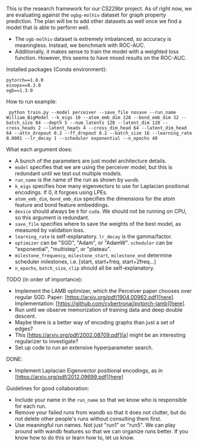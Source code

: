 This is the research framework for our CS229br project.
As of right now, we are evaluating against the `ogbg-molhiv` dataset for graph property prediction.
The plan will be to add other datasets as well once we find a model that is able to perform well.
- The `ogb-molhiv` dataset is extremely imbalanced, so accuracy is meaningless.
  Instead, we benchmark with ROC-AUC.
- Additionally, it makes sense to train the model with a weighted loss function.
However, this seems to have mixed results on the ROC-AUC.

Installed packages (Conda environment):
```
pytorch==1.8.0
einops==0.3.0
ogb==1.3.0
```
How to run example:

``
python train.py --model perceiver --save_file nosave --run_name William_BigModel --k_eigs 10 --atom_emb_dim 128 --bond_emb_dim 32 --batch_size 84 --depth 5 --num_latents 128 --latent_dim 128 --cross_heads 2 --latent_heads 4 --cross_dim_head 64 --latent_dim_head 64 --attn_dropout 0.2 --ff_dropout 0.2 --batch_size 16 --learning_rate 0.0001 --lr_decay 1 --scheduler exponential --n_epochs 40``

What each argument does:
- A bunch of the parameters are just model architecture details.
- `model` specifies that we are using the perceiver model, but this is redundant until we test out multiple models.
- `run_name` is the name of the run as shown by `wandb`.
- `k_eigs` specifies how many eigenvectors to use for Laplacian positional encodings. If 0, it forgoes using LPEs.
- `atom_emb_dim`, `bond_emb_dim` specifies the dimensions for the atom feature and bond feature embeddings.
- `device` should always be `0` for `cuda`. We should not be running on CPU, so this argument is redundant.
- `save_file` specifies where to save the weights of the best model, as measured by validation loss.
- `learning_rate` is self-explanatory. `lr_decay` is the gamma/factor. 
- `optimizer` can be "SGD", "Adam", or "AdamW". `scheduler` can be "exponential", "multistep", or "plateau".
- `milestone_frequency`, `milestone_start`, `milestone_end` determine scheduler milestones, i.e. \[start, start+freq, start+2freq...\]
- `n_epochs`, `batch_size`, `clip` should all be self-explanatory.

TODO (in order of importance):
- Implement the LAMB optimizer, which the Perceiver paper chooses over regular SGD. Paper: [https://arxiv.org/pdf/1904.00962.pdf][here]. Implementation:  [https://github.com/cybertronai/pytorch-lamb][here].
- Run until we observe memorization of training data and deep double descent.
- Maybe there is a better way of encoding graphs than just a set of edges?
- This [https://arxiv.org/pdf/2002.08709.pdf][a] might be an interesting regularizer to investigate?
- Set up code to run an extensive hyperparameter search.

DONE:

- Implement Laplacian Eigenvector positional encodings, as in [https://arxiv.org/pdf/2012.09699.pdf][here] 





Guidelines for good collaboration:
- Include your name in the `run_name` so that we know who is responsible for each run.
- Remove your failed runs from wandb so that it does not clutter, but do not delete other people's runs without consulting them first.
- Use meaningful run names. Not just "run1" or "run5". We can play around with wandb features so that we can organize runs better. If you know how to do this or learn how to, let us know.

[here]: https://arxiv.org/pdf/2012.09699.pdf
[a]: https://arxiv.org/pdf/2002.08709.pdf